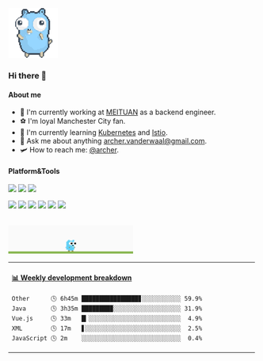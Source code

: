 <img src="https://github.com/archervanderwaal/archervanderwaal/blob/main/go.gif" width="100">

### Hi there 👋

#### About me

- 🔭 I'm currently working at [MEITUAN](https://www.meituan.com) as a backend engineer.
- ⚽️ I'm loyal Manchester City fan.
- 🌱 I'm currently learning [Kubernetes](https://kubernetes.io) and [Istio](https://istio.io).
- 💬 Ask me about anything <archer.vanderwaal@gmail.com>.
- 🛩️ How to reach me: [@archer](https://www.archervanderwaal.com).
#### Platform&Tools

[![](https://img.shields.io/badge/macOS-Catalina-d0d1d4?style=flat-square&logo=Apple)](<[https://](https://www.apple.com/macos/catalina/)>)
[![](https://img.shields.io/badge/Ubuntu-20.04%20LTS-E95420?style=flat-square&logo=Ubuntu)](https://ubuntu.com/)
[![](https://img.shields.io/badge/IDE-Visual%20Studio%20Code-blue?style=flat-square&logo=Visual-Studio-Code)](https://code.visualstudio.com/)

[![](https://img.shields.io/badge/-Golang-00ADD8?style=flat-square&logo=go&logoColor=ffffff)](https://golang.org/)
[![](https://img.shields.io/badge/-React-61DAFB?style=flat-square&logo=react&logoColor=ffffff)](https://reactjs.org/)
[![](https://img.shields.io/badge/-Docker-2496ED?style=flat-square&logo=Docker&logoColor=ffffff)](https://www.docker.com/)
[![](https://img.shields.io/badge/-Nginx-269539?style=flat-square&logo=Nginx&logoColor=ffffff)](https://nginx.org/)
[![](https://img.shields.io/badge/-Kubernetes-326CE5?style=flat-square&logo=Kubernetes&logoColor=ffffff)](https://kubernetes.io/)
[![](https://img.shields.io/badge/-istio-466bb0?style=flat-square&logo=data:image/svg+xml;base64,PHN2ZyB4bWxucz0iaHR0cDovL3d3dy53My5vcmcvMjAwMC9zdmciIHZlcnNpb249IjEuMSIgdmlld0JveD0iMCAwIDMyMCAzMjAiPjxnIGlkPSJsb2dvIiBmaWxsPSIjZmZmIj48cG9seWdvbiBpZD0iaHVsbCIgcG9pbnRzPSI4MCAyNTAgMjQwIDI1MCAxNDAgMjgwIDgwIDI1MCIvPjxwb2x5Z29uIGlkPSJtYWluc2FpbCIgcG9pbnRzPSI4MCAyNDAgMTQwIDIzMCAxNDAgMTIwIDgwIDI0MCIvPjxwb2x5Z29uIGlkPSJoZWFkc2FpbCIgcG9pbnRzPSIxNTAgMjMwIDI0MCAyNDAgMTUwIDQwIDE1MCAyMzAiLz48L2c+PC9zdmc+&logoColor=ffffff)](https://istio.io/)

<br>
<img src="https://github.com/archervanderwaal/archervanderwaal/blob/main/gopher.gif" width="50%">

<table>
<tr>
<td valign="top" width="80%">

<!-- waka-box start -->
#### <a href="https://gist.github.com/b6cb7b90177d90c3374509defa206d99" target="_blank">📊 Weekly development breakdown</a>
```text
Other      🕓 6h45m ████████████████▊░░░░░░░░░░░ 59.9%
Java       🕓 3h35m ████████▉░░░░░░░░░░░░░░░░░░░ 31.9%
Vue.js     🕓 33m   █▎░░░░░░░░░░░░░░░░░░░░░░░░░░  4.9%
XML        🕓 17m   ▋░░░░░░░░░░░░░░░░░░░░░░░░░░░  2.5%
JavaScript 🕓 2m    ░░░░░░░░░░░░░░░░░░░░░░░░░░░░  0.4%
```
<!-- Powered by https://github.com/YouEclipse/waka-box-go . -->
<!-- waka-box end -->
</td>
</tr>
</table>
